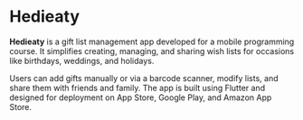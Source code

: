 # Hedieaty

**Hedieaty** is a gift list management app developed for a mobile programming course. It simplifies creating, managing, and sharing wish lists for occasions like birthdays, weddings, and holidays. 

Users can add gifts manually or via a barcode scanner, modify lists, and share them with friends and family. The app is built using Flutter and designed for deployment on App Store, Google Play, and Amazon App Store.
